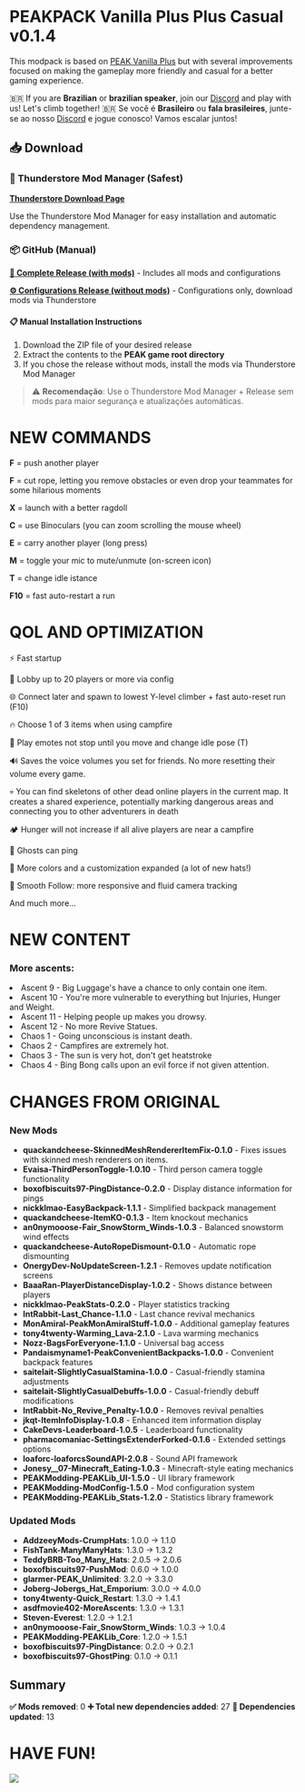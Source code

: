 # PEAKPACK Vanilla Plus Plus Casual v0.1.4

This modpack is based on [PEAK Vanilla Plus](https://thunderstore.io/c/peak/p/NovaXCIV/PEAK_Vanilla_Plus/) but with several improvements focused on making the gameplay more friendly and casual for a better gaming experience.

🇧🇷 If you are **Brazilian** or **brazilian speaker**, join our [Discord](https://discord.gg/JZyRHPMwDm) and play with us! Let's climb together!
🇧🇷 Se você é **Brasileiro** ou **fala brasileires**, junte-se ao nosso [Discord](https://discord.gg/JZyRHPMwDm) e jogue conosco! Vamos escalar juntos!

## 📥 Download

### 🎯 Thunderstore Mod Manager (Safest)
**[Thunderstore Download Page](https://thunderstore.io/c/peak/p/EmpireCraft/PEAKPACK_Vanilla_Plus_Plus_Casual/)**

Use the Thunderstore Mod Manager for easy installation and automatic dependency management.

### 📦 GitHub (Manual)

**[📁 Complete Release (with mods)](https://github.com/Oraculo-sh/PEAKPACK_Vanilla_Plus_Plus_Casual/releases/download/v0.1.4/PEAKPACK_Vanilla_Plus_Plus_Casual_Complete_v0.1.4.zip)** - Includes all mods and configurations

**[⚙️ Configurations Release (without mods)](https://github.com/Oraculo-sh/PEAKPACK_Vanilla_Plus_Plus_Casual/releases/download/v0.1.4/PEAKPACK_Vanilla_Plus_Plus_Casual_ConfigOnly_v0.1.4.zip)** - Configurations only, download mods via Thunderstore

#### 📋 Manual Installation Instructions
1. Download the ZIP file of your desired release
2. Extract the contents to the **PEAK game root directory**
3. If you chose the release without mods, install the mods via Thunderstore Mod Manager

> ⚠️ **Recomendação**: Use o Thunderstore Mod Manager + Release sem mods para maior segurança e atualizações automáticas.

# NEW COMMANDS

**F** = push another player

**F** = cut rope, letting you remove obstacles or even drop your teammates for some hilarious moments

**X** = launch with a better ragdoll

**C** = use Binoculars (you can zoom scrolling the mouse wheel)

**E** = carry another player (long press)

**M** = toggle your mic to mute/unmute (on-screen icon)

**T** = change idle istance

**F10** = fast auto-restart a run

# QOL AND OPTIMIZATION
⚡ Fast startup

👥 Lobby up to 20 players or more via config

🌐 Connect later and spawn to lowest Y-level climber + fast auto-reset run (F10)

🔥 Choose 1 of 3 items when using campfire

💃 Play emotes not stop until you move and change idle pose (T)

🔊 Saves the voice volumes you set for friends. No more resetting their volume every game.

💀 You can find skeletons of other dead online players in the current map. It creates a shared experience, potentially marking dangerous areas and connecting you to other adventurers in death

🏕️ Hunger will not increase if all alive players are near a campfire

📍 Ghosts can ping

🎨 More colors and a customization expanded (a lot of new hats!)

🎥 Smooth Follow: more responsive and fluid camera tracking

And much more...

# NEW CONTENT
### More ascents:
<li>Ascent 9 - Big Luggage's have a chance to only contain one item.</li>
<li>Ascent 10 - You're more vulnerable to everything but Injuries, Hunger and Weight.</li>
<li>Ascent 11 - Helping people up makes you drowsy.</li>
<li>Ascent 12 - No more Revive Statues.</li>
<li>Chaos 1 - Going unconscious is instant death.</li>
<li>Chaos 2 - Campfires are extremely hot.</li>
<li>Chaos 3 - The sun is very hot, don't get heatstroke</li>
<li>Chaos 4 - Bing Bong calls upon an evil force if not given attention.</li>

# CHANGES FROM ORIGINAL
### New Mods
- **quackandcheese-SkinnedMeshRendererItemFix-0.1.0** - Fixes issues with skinned mesh renderers on items.
- **Evaisa-ThirdPersonToggle-1.0.10** - Third person camera toggle functionality
- **boxofbiscuits97-PingDistance-0.2.0** - Display distance information for pings
- **nickklmao-EasyBackpack-1.1.1** - Simplified backpack management
- **quackandcheese-ItemKO-0.1.3** - Item knockout mechanics
- **an0nymooose-Fair_SnowStorm_Winds-1.0.3** - Balanced snowstorm wind effects
- **quackandcheese-AutoRopeDismount-0.1.0** - Automatic rope dismounting
- **OnergyDev-NoUpdateScreen-1.2.1** - Removes update notification screens
- **BaaaRan-PlayerDistanceDisplay-1.0.2** - Shows distance between players
- **nickklmao-PeakStats-0.2.0** - Player statistics tracking
- **IntRabbit-Last_Chance-1.1.0** - Last chance revival mechanics
- **MonAmiral-PeakMonAmiralStuff-1.0.0** - Additional gameplay features
- **tony4twenty-Warming_Lava-2.1.0** - Lava warming mechanics
- **Nozz-BagsForEveryone-1.1.0** - Universal bag access
- **Pandaismyname1-PeakConvenientBackpacks-1.0.0** - Convenient backpack features
- **saitelait-SlightlyCasualStamina-1.0.0** - Casual-friendly stamina adjustments
- **saitelait-SlightlyCasualDebuffs-1.0.0** - Casual-friendly debuff modifications
- **IntRabbit-No_Revive_Penalty-1.0.0** - Removes revival penalties
- **jkqt-ItemInfoDisplay-1.0.8** - Enhanced item information display
- **CakeDevs-Leaderboard-1.0.5** - Leaderboard functionality
- **pharmacomaniac-SettingsExtenderForked-0.1.6** - Extended settings options
- **loaforc-loaforcsSoundAPI-2.0.8** - Sound API framework
- **Jonesy__07-Minecraft_Eating-1.0.3** - Minecraft-style eating mechanics
- **PEAKModding-PEAKLib_UI-1.5.0** - UI library framework
- **PEAKModding-ModConfig-1.5.0** - Mod configuration system
- **PEAKModding-PEAKLib_Stats-1.2.0** - Statistics library framework

### Updated Mods
- **AddzeeyMods-CrumpHats**: 1.0.0 → 1.1.0
- **FishTank-ManyManyHats**: 1.3.0 → 1.3.2
- **TeddyBRB-Too_Many_Hats**: 2.0.5 → 2.0.6
- **boxofbiscuits97-PushMod**: 0.6.0 → 1.0.0
- **glarmer-PEAK_Unlimited**: 3.2.0 → 3.3.0
- **Joberg-Jobergs_Hat_Emporium**: 3.0.0 → 4.0.0
- **tony4twenty-Quick_Restart**: 1.3.0 → 1.4.1
- **asdfmovie402-MoreAscents**: 1.3.0 → 1.3.1
- **Steven-Everest**: 1.2.0 → 1.2.1
- **an0nymooose-Fair_SnowStorm_Winds**: 1.0.3 → 1.0.4
- **PEAKModding-PEAKLib_Core**: 1.2.0 → 1.5.1
- **boxofbiscuits97-PingDistance**: 0.2.0 → 0.2.1
- **boxofbiscuits97-GhostPing**: 0.1.0 → 0.1.1

## Summary

**✅ Mods removed**: 0
**➕ Total new dependencies added**: 27
**🔄 Dependencies updated**: 13

# HAVE FUN!

![](https://media.tenor.com/XNdbNKefwNUAAAAi/peak-game-transparent-dance.gif)